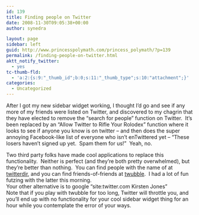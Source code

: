 ```yaml
---
id: 139
title: Finding people on Twitter
date: 2008-11-30T09:05:38+00:00
author: synedra

layout: page
sidebar: left
guid: http://www.princesspolymath.com/princess_polymath/?p=139
permalink: /finding-people-on-twitter.html
aktt_notify_twitter:
  - yes
tc-thumb-fld:
  - 'a:2:{s:9:"_thumb_id";b:0;s:11:"_thumb_type";s:10:"attachment";}'
categories:
  - Uncategorized
---
```

After I got my new sidebar widget working, I thought I&#8217;d go and see if any more of my friends were listed on Twitter, and discovered to my chagrin that they have elected to remove the &#8220;search for people&#8221; function on Twitter.  It&#8217;s been replaced by an &#8220;Allow Twitter to Rifle Your Rolodex&#8221; function where it looks to see if anyone you know is on twitter &#8211; and then does the super annoying Facebook-like list of everyone who isn&#8217;t enTwittered yet &#8211; &#8220;These losers haven&#8217;t signed up yet.  Spam them for us!&#8221;  Yeah, no.   

<div>
</div>

<div>
  Two third party folks have made cool applications to replace this functionality.  Neither is perfect (and they&#8217;re both pretty overwhelmed), but they&#8217;re better than nothing.  You can find people with the name of <whatever> at <a href="http://www.twitterdir.com">twitterdir</a>, and you can find friends-of-friends at <a href="http://crazybob.org/twubble/">twubble</a>.  I had a lot of fun futzing with the latter this morning.
</div>

<div>
</div>

<div>
  Your other alternative is to google &#8220;site:twitter.com Kirsten Jones&#8221;
</div>

<div>
</div>

<div>
  Note that if you play with twubble for too long, Twitter will throttle you, and you&#8217;ll end up with no functionality for your cool sidebar widget thing for an hour while you contemplate the error of your ways. 
</div>
